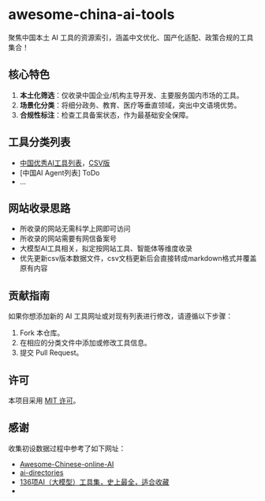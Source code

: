 # awesome-china-ai-tools
聚焦中国本土 AI 工具的资源索引，涵盖中文优化、国产化适配、政策合规的工具集合！

## 核心特色  
1. **本土化筛选**：仅收录中国企业/机构主导开发、主要服务国内市场的工具。  
2. **场景化分类**：将细分政务、教育、医疗等垂直领域，突出中文语境优势。  
3. **合规性标注**：检查工具备案状态，作为最基础安全保障。  

## 工具分类列表
- [中国优秀AI工具列表](ai_tools.md)，[CSV版](ai_tools.csv)
- [中国AI Agent列表] ToDo
- ...

## 网站收录思路
- 所收录的网站无需科学上网即可访问
- 所收录的网站需要有网信备案号
- 大模型AI工具相关，拟定按网站工具、智能体等维度收录
- 优先更新csv版本数据文件，csv文档更新后会直接转成markdown格式并覆盖原有内容

## 贡献指南
如果你想添加新的 AI 工具网址或对现有列表进行修改，请遵循以下步骤：
1. Fork 本仓库。
2. 在相应的分类文件中添加或修改工具信息。
3. 提交 Pull Request。

## 许可
本项目采用 [MIT 许可](LICENSE)。

## 感谢
收集初设数据过程中参考了如下网址：
- [Awesome-Chinese-online-AI](https://github.com/dreamTrainer/Awesome-Chinese-online-AI)
- [ai-directories](https://github.com/best-of-ai/ai-directories)
- [136项AI（大模型）工具集，史上最全，适合收藏](https://blog.csdn.net/ALISHENGYA/article/details/144139297)
- 
